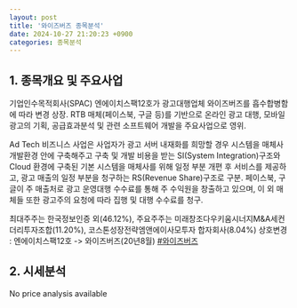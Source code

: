 ```yaml
---
layout: post
title: '와이즈버즈 종목분석'
date: 2024-10-27 21:20:23 +0900
categories: 종목분석
---
```


## 1. 종목개요 및 주요사업

기업인수목적회사(SPAC) 엔에이치스팩12호가 광고대행업체 와이즈버즈를 흡수합병함에 따라 변경 상장. RTB 매체(페이스북, 구글 등)를 기반으로 온라인 광고 대행, 모바일 광고의 기획, 공급효과분석 및 관련 소프트웨어 개발을 주요사업으로 영위. 

Ad Tech 비즈니스 사업은 사업자가 광고 서버 내재화를 희망할 경우 시스템을 매체사 개발환경 안에 구축해주고 구축 및 개발 비용을 받는 SI(System Integration)구조와 Cloud 환경에 구축된 기본 시스템을 매체사를 위해 일정 부분 개편 후 서비스를 제공하고, 광고 매출의 일정 부분을 청구하는 RS(Revenue Share)구조로 구분. 페이스북, 구글이 주 매출처로 광고 운영대행 수수료를 통해 주 수익원을 창출하고 있으며, 이 외 매체들 또한 광고주의 요청에 따라 집행 및 대행 수수료를 청구.

최대주주는 한국정보인증 외(46.12%), 주요주주는 미래창조다우키움시너지M&A세컨더리투자조합(11.20%), 코스톤성장전략엠앤에이사모투자 합자회사(8.04%) 상호변경 : 엔에이치스팩12호 -> 와이즈버즈(20년8월)
[#와이즈버즈](#)

## 2. 시세분석

No price analysis available
